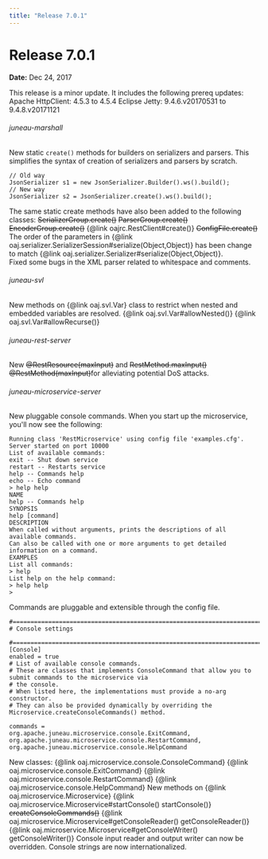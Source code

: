 ```yaml
---
title: "Release 7.0.1"
---
```


# Release 7.0.1

**Date:** Dec 24, 2017

This release is a minor update.
It includes the following prereq updates:
Apache HttpClient:  4.5.3 to 4.5.4
Eclipse Jetty:  9.4.6.v20170531 to 9.4.8.v20171121
###### juneau-marshall

New static `create()` methods for builders on serializers and parsers.
This simplifies the syntax of creation of serializers and parsers by scratch.

```text
// Old way
JsonSerializer s1 = new JsonSerializer.Builder().ws().build();
// New way
JsonSerializer s2 = JsonSerializer.create().ws().build();
```


The same static create methods have also been added to the following classes:
~~SerializerGroup.create()~~
~~ParserGroup.create()~~
~~EncoderGroup.create()~~
\{@link oajrc.RestClient#create()\}
~~ConfigFile.create()~~
The order of the parameters in \{@link oaj.serializer.SerializerSession#serialize(Object,Object)\}
has been change to match \{@link oaj.serializer.Serializer#serialize(Object,Object)\}.	
Fixed some bugs in the XML parser related to whitespace and comments.
###### juneau-svl

New methods on \{@link oaj.svl.Var\} class to restrict when nested and embedded variables
are resolved.
\{@link oaj.svl.Var#allowNested()\}
\{@link oaj.svl.Var#allowRecurse()\}
###### juneau-rest-server

New ~~@RestResource(maxInput)~~ and 
~~RestMethod.maxInput() @RestMethod(maxInput)~~for alleviating
potential DoS attacks.
###### juneau-microservice-server

New pluggable console commands.
When you start up the microservice, you'll now see the following:

```text
Running class 'RestMicroservice' using config file 'examples.cfg'.
Server started on port 10000
List of available commands:
exit -- Shut down service
restart -- Restarts service
help -- Commands help
echo -- Echo command
> help help
NAME
help -- Commands help
SYNOPSIS
help [command]
DESCRIPTION
When called without arguments, prints the descriptions of all available commands.
Can also be called with one or more arguments to get detailed information on a command.
EXAMPLES
List all commands:
> help
List help on the help command:
> help help
> 
```


Commands are pluggable and extensible through the config file. 

```text
#=======================================================================================================================
# Console settings

#=======================================================================================================================
[Console]
enabled = true
# List of available console commands.
# These are classes that implements ConsoleCommand that allow you to submit commands to the microservice via
# the console.
# When listed here, the implementations must provide a no-arg constructor.
# They can also be provided dynamically by overriding the Microservice.createConsoleCommands() method.

commands = 
org.apache.juneau.microservice.console.ExitCommand,
org.apache.juneau.microservice.console.RestartCommand,
org.apache.juneau.microservice.console.HelpCommand
```


New classes:
\{@link oaj.microservice.console.ConsoleCommand\}
\{@link oaj.microservice.console.ExitCommand\}
\{@link oaj.microservice.console.RestartCommand\}
\{@link oaj.microservice.console.HelpCommand\}
New methods on \{@link oaj.microservice.Microservice\}
\{@link oaj.microservice.Microservice#startConsole() startConsole()\}
~~createConsoleCommands()~~
\{@link oaj.microservice.Microservice#getConsoleReader() getConsoleReader()\}
\{@link oaj.microservice.Microservice#getConsoleWriter() getConsoleWriter()\}
Console input reader and output writer can now be overridden.
Console strings are now internationalized.
